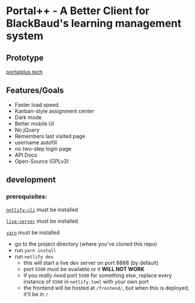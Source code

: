 # Portal++ -  A Better Client for BlackBaud's learning management system

## Prototype
[portalplus.tech](https://portalplus.tech/)

## Features/Goals
  - Faster load speed
  - Kanban-style assignment center
  - Dark mode
  - Better mobile UI
  - No jQuery
  - Remembers last visited page
  - username autofill
  - no two-step login page
  - API Docs
  - Open-Source (GPLv3)

## development
### prerequisites:


[`netlify-cli`](https://www.npmjs.com/package/netlify-cli) must be installed

[`live-server`](https://www.npmjs.com/package/live-server) must be installed

[`yarn`](https://www.npmjs.com/package/yarn) must be installed


  - go to the project directory (where you've cloned this repo)
  - run `yarn install`
  - run `netlify dev`
    - this will start a live dev server on port 8888 (by default)
    - port `5500` must be available or it **WILL NOT WORK**
    - if you _really need_ port `5500` for something else, replace every instance of `5500` in `netlify.toml` with your own port
    - the frontend will be hosted at `/frontend/`, but when this is deployed, it'll be in `/`
